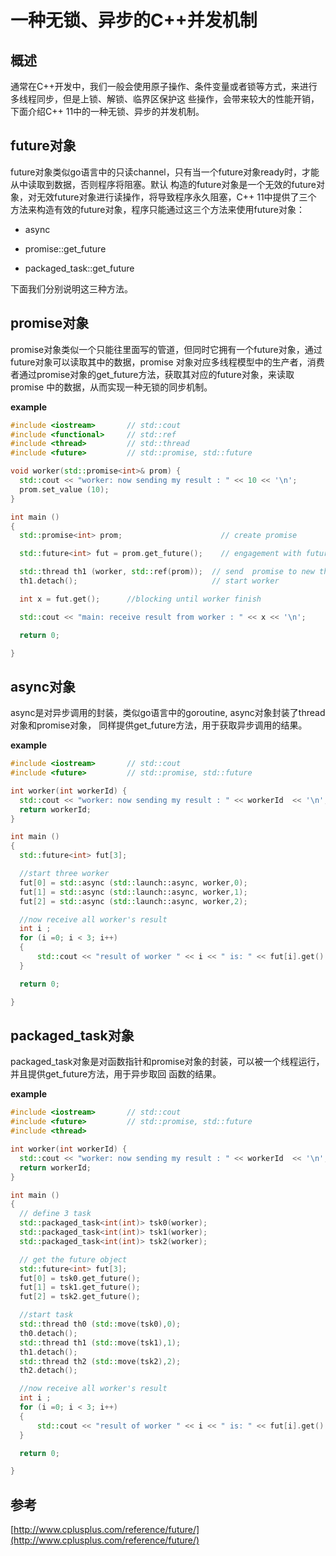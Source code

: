 # 一种无锁、异步的C++并发机制

## 概述

通常在C++开发中，我们一般会使用原子操作、条件变量或者锁等方式，来进行多线程同步，但是上锁、解锁、临界区保护这
些操作，会带来较大的性能开销，下面介绍C++ 11中的一种无锁、异步的并发机制。

## future对象

future对象类似go语言中的只读channel，只有当一个future对象ready时，才能从中读取到数据，否则程序将阻塞。默认
构造的future对象是一个无效的future对象，对无效future对象进行读操作，将导致程序永久阻塞，C++ 11中提供了三个
方法来构造有效的future对象，程序只能通过这三个方法来使用future对象：

*   async

*   promise::get_future

*   packaged_task::get_future

下面我们分别说明这三种方法。

## promise对象

promise对象类似一个只能往里面写的管道，但同时它拥有一个future对象，通过future对象可以读取其中的数据，promise
对象对应多线程模型中的生产者，消费者通过promise对象的get_future方法，获取其对应的future对象，来读取promise
中的数据，从而实现一种无锁的同步机制。

**example**

````c++
#include <iostream>       // std::cout
#include <functional>     // std::ref
#include <thread>         // std::thread
#include <future>         // std::promise, std::future

void worker(std::promise<int>& prom) {
  std::cout << "worker: now sending my result : " << 10 << '\n';
  prom.set_value (10);
}

int main ()
{
  std::promise<int> prom;                      // create promise

  std::future<int> fut = prom.get_future();    // engagement with future

  std::thread th1 (worker, std::ref(prom));  // send  promise to new thread
  th1.detach();                              // start worker

  int x = fut.get();      //blocking until worker finish 

  std::cout << "main: receive result from worker : " << x << '\n';

  return 0;

}
````

## async对象

async是对异步调用的封装，类似go语言中的goroutine, async对象封装了thread对象和promise对象，
同样提供get_future方法，用于获取异步调用的结果。

**example**

````c++
#include <iostream>       // std::cout
#include <future>         // std::promise, std::future

int worker(int workerId) {
  std::cout << "worker: now sending my result : " << workerId  << '\n';
  return workerId;
}

int main ()
{
  std::future<int> fut[3];

  //start three worker 
  fut[0] = std::async (std::launch::async, worker,0);
  fut[1] = std::async (std::launch::async, worker,1);
  fut[2] = std::async (std::launch::async, worker,2);

  //now receive all worker's result
  int i ;
  for (i =0; i < 3; i++)
  {
      std::cout << "result of worker " << i << " is: " << fut[i].get() << std::endl;
  }

  return 0;

}
````
## packaged_task对象

packaged_task对象是对函数指针和promise对象的封装，可以被一个线程运行，并且提供get_future方法，用于异步取回
函数的结果。

**example**

````c++
#include <iostream>       // std::cout
#include <future>         // std::promise, std::future
#include <thread>

int worker(int workerId) {
  std::cout << "worker: now sending my result : " << workerId  << '\n';
  return workerId;
}

int main ()
{
  // define 3 task
  std::packaged_task<int(int)> tsk0(worker);
  std::packaged_task<int(int)> tsk1(worker);
  std::packaged_task<int(int)> tsk2(worker);

  // get the future object
  std::future<int> fut[3];
  fut[0] = tsk0.get_future();
  fut[1] = tsk1.get_future();
  fut[2] = tsk2.get_future();

  //start task
  std::thread th0 (std::move(tsk0),0);
  th0.detach();
  std::thread th1 (std::move(tsk1),1);
  th1.detach();
  std::thread th2 (std::move(tsk2),2);
  th2.detach();

  //now receive all worker's result
  int i ;
  for (i =0; i < 3; i++)
  {
      std::cout << "result of worker " << i << " is: " << fut[i].get() << std::endl;
  }

  return 0;

}
````

## 参考

[http://www.cplusplus.com/reference/future/](http://www.cplusplus.com/reference/future/)